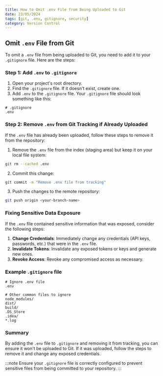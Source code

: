 ```yaml
---
title: How to Omit .env File from Being Uploaded to Git
date: 23/05/2024
tags: [git, .env, gitignore, security]
category: Version Control
---
```


## Omit `.env` File from Git

To omit a `.env` file from being uploaded to Git, you need to add it to your `.gitignore` file. Here are the steps:

### Step 1: Add `.env` to `.gitignore`

1. Open your project's root directory.
2. Find the `.gitignore` file. If it doesn't exist, create one.
3. Add `.env` to the `.gitignore` file. Your `.gitignore` file should look something like this:

```plaintext
# .gitignore
.env
```

### Step 2: Remove `.env` from Git Tracking if Already Uploaded

If the `.env` file has already been uploaded, follow these steps to remove it from the repository:

1. Remove the `.env` file from the index (staging area) but keep it on your local file system:

```bash
git rm --cached .env
```

2. Commit this change:

```bash
git commit -m "Remove .env file from tracking"
```

3. Push the changes to the remote repository:

```bash
git push origin <your-branch-name>
```

### Fixing Sensitive Data Exposure

If the `.env` file contained sensitive information that was exposed, consider the following steps:

1. **Change Credentials**: Immediately change any credentials (API keys, passwords, etc.) that were in the `.env` file.
2. **Invalidate Tokens**: Invalidate any exposed tokens or keys and generate new ones.
3. **Revoke Access**: Revoke any compromised access as necessary.

### Example `.gitignore` file

```plaintext
# Ignore .env file
.env

# Other common files to ignore
node_modules/
dist/
build/
.DS_Store
.idea/
*.log
```

### Summary

By adding the `.env` file to `.gitignore` and removing it from tracking, you can ensure it won't be uploaded to Git. If it was uploaded, follow the steps to remove it and change any exposed credentials.

:::note
Ensure your `.gitignore` file is correctly configured to prevent sensitive files from being committed to your repository.
:::
